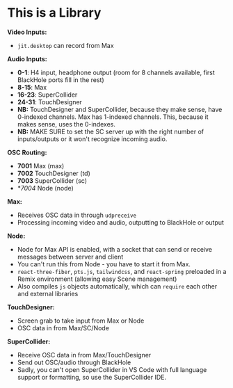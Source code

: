 # This is a Library


**Video Inputs:**
- `jit.desktop` can record from Max

**Audio Inputs:**
- **0-1**: H4 input, headphone output (room for 8 channels available, first BlackHole ports fill in the rest)
- **8-15**: Max
- **16-23**: SuperCollider
- **24-31**: TouchDesigner
- **NB:** TouchDesigner and SuperCollider, because they make sense, have 0-indexed channels. Max has 1-indexed channels. This, because it makes sense, uses the 0-indexes.
- **NB:** MAKE SURE to set the SC server up with the right number of inputs/outputs or it won't recognize incoming audio.

**OSC Routing:**
- **7001** Max (max)
- **7002** TouchDesigner (td)
- **7003** SuperCollider (sc)
- **7004* Node (node)

**Max:**
- Receives OSC data in through `udpreceive`
- Processing incoming video and audio, outputting to BlackHole or output

**Node:**
- Node for Max API is enabled, with a socket that can send or receive messages between server and client
- You can't run this from Node - you have to start it from Max. 
- `react-three-fiber`, `pts.js`, `tailwindcss`, and `react-spring` preloaded in a Remix environment (allowing easy Scene management)
- Also compiles `js` objects automatically, which can `require` each other and external libraries

**TouchDesigner:**
- Screen grab to take input from Max or Node
- OSC data in from Max/SC/Node

**SuperCollider:**
- Receive OSC data in from Max/TouchDesigner
- Send out OSC/audio through BlackHole
- Sadly, you can't open SuperCollider in VS Code with full language support or formatting, so use the SuperCollider IDE.